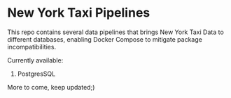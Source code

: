 # New York Taxi Pipelines

This repo contains several data pipelines that brings New York Taxi Data to different databases, enabling Docker Compose to mitigate package incompatibilities. 

Currently available:
1. PostgresSQL

   
More to come, keep updated;)
